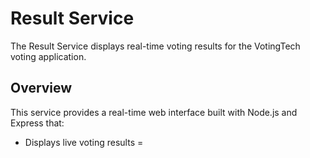 # Result Service

The Result Service displays real-time voting results for the VotingTech voting application.

## Overview

This service provides a real-time web interface built with Node.js and Express that:
- Displays live voting results
=
